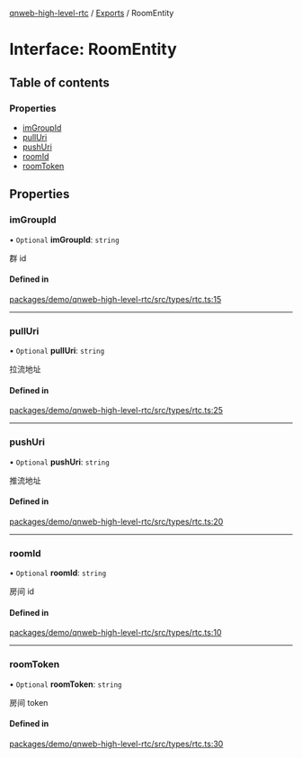 [qnweb-high-level-rtc](../README.md) / [Exports](../modules.md) / RoomEntity

# Interface: RoomEntity

## Table of contents

### Properties

- [imGroupId](RoomEntity.md#imgroupid)
- [pullUri](RoomEntity.md#pulluri)
- [pushUri](RoomEntity.md#pushuri)
- [roomId](RoomEntity.md#roomid)
- [roomToken](RoomEntity.md#roomtoken)

## Properties

### imGroupId

• `Optional` **imGroupId**: `string`

群 id

#### Defined in

[packages/demo/qnweb-high-level-rtc/src/types/rtc.ts:15](https://github.com/Spencer17x/solutions/blob/84e2f808/Frontend/front-end-solutions/packages/demo/qnweb-high-level-rtc/src/types/rtc.ts#L15)

___

### pullUri

• `Optional` **pullUri**: `string`

拉流地址

#### Defined in

[packages/demo/qnweb-high-level-rtc/src/types/rtc.ts:25](https://github.com/Spencer17x/solutions/blob/84e2f808/Frontend/front-end-solutions/packages/demo/qnweb-high-level-rtc/src/types/rtc.ts#L25)

___

### pushUri

• `Optional` **pushUri**: `string`

推流地址

#### Defined in

[packages/demo/qnweb-high-level-rtc/src/types/rtc.ts:20](https://github.com/Spencer17x/solutions/blob/84e2f808/Frontend/front-end-solutions/packages/demo/qnweb-high-level-rtc/src/types/rtc.ts#L20)

___

### roomId

• `Optional` **roomId**: `string`

房间 id

#### Defined in

[packages/demo/qnweb-high-level-rtc/src/types/rtc.ts:10](https://github.com/Spencer17x/solutions/blob/84e2f808/Frontend/front-end-solutions/packages/demo/qnweb-high-level-rtc/src/types/rtc.ts#L10)

___

### roomToken

• `Optional` **roomToken**: `string`

房间 token

#### Defined in

[packages/demo/qnweb-high-level-rtc/src/types/rtc.ts:30](https://github.com/Spencer17x/solutions/blob/84e2f808/Frontend/front-end-solutions/packages/demo/qnweb-high-level-rtc/src/types/rtc.ts#L30)
